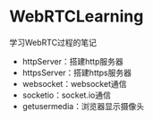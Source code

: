 # WebRTCLearning
学习WebRTC过程的笔记
* httpServer：搭建http服务器
* httpsServer：搭建https服务器
* websocket：websocket通信
* socketio：socket.io通信
* getusermedia：浏览器显示摄像头
